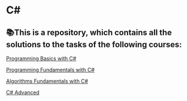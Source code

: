 # C#
## 📚This is a repository, which contains all the solutions to the tasks of the following courses:

[Programming Basics with C#](https://softuni.bg/trainings/3461/programming-basics-with-csharp-july-2021)

[Programming Fundamentals with C#](https://softuni.bg/trainings/3447/programming-fundamentals-with-csharp-september-2021#lesson-34561)

[Algorithms Fundamentals with C#](https://softuni.bg/trainings/3637/algorithms-fundamentals-with-c-sharp-december-2021)

[C# Advanced](https://softuni.bg/modules/58/csharp-advanced/1322)
